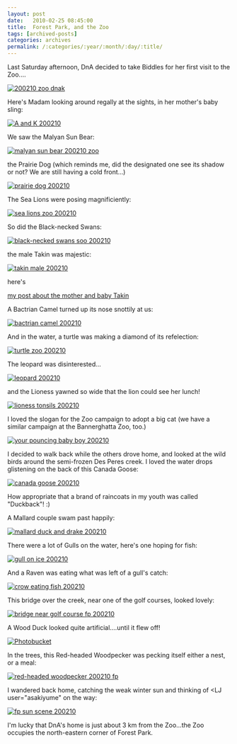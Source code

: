 ```yaml
---
layout: post
date:	2010-02-25 08:45:00
title:  Forest Park, and the Zoo
tags: [archived-posts]
categories: archives
permalink: /:categories/:year/:month/:day/:title/
---
```

Last Saturday afternoon, DnA decided to take Biddles for her first visit to the Zoo....

<a href="http://s967.photobucket.com/albums/ae160/pedoral/?action=view&current=IMG_2088.jpg" target="_blank"><img src="http://i967.photobucket.com/albums/ae160/pedoral/IMG_2088.jpg" border="0" alt="200210 zoo dnak"></a>

<lj-cut text="I'm going to the Zoo,zoo,zoo
...how about you, you, you?">

Here's Madam looking around regally at the sights, in her mother's baby sling:

<a href="http://s967.photobucket.com/albums/ae160/pedoral/?action=view&current=IMG_2124.jpg" target="_blank"><img src="http://i967.photobucket.com/albums/ae160/pedoral/IMG_2124.jpg" border="0" alt="A and K 200210"></a>



We saw the Malyan Sun Bear:


<a href="http://s967.photobucket.com/albums/ae160/pedoral/?action=view&current=IMG_2087.jpg" target="_blank"><img src="http://i967.photobucket.com/albums/ae160/pedoral/IMG_2087.jpg" border="0" alt="malyan sun bear 200210 zoo"></a>

the Prairie Dog (which reminds me, did the designated one see its shadow or not? We are still having a cold front...)

<a href="http://s967.photobucket.com/albums/ae160/pedoral/?action=view&current=IMG_2092.jpg" target="_blank"><img src="http://i967.photobucket.com/albums/ae160/pedoral/IMG_2092.jpg" border="0" alt="prairie dog 200210"></a>

The Sea Lions were posing magnificiently:

<a href="http://s967.photobucket.com/albums/ae160/pedoral/?action=view&current=IMG_2093.jpg" target="_blank"><img src="http://i967.photobucket.com/albums/ae160/pedoral/IMG_2093.jpg" border="0" alt="sea lions zoo 200210"></a>

So did the Black-necked Swans:

<a href="http://s967.photobucket.com/albums/ae160/pedoral/?action=view&current=IMG_2096.jpg" target="_blank"><img src="http://i967.photobucket.com/albums/ae160/pedoral/IMG_2096.jpg" border="0" alt="black-necked swans soo 200210"></a>

the male Takin was majestic:

<a href="http://s967.photobucket.com/albums/ae160/pedoral/?action=view&current=IMG_2117.jpg" target="_blank"><img src="http://i967.photobucket.com/albums/ae160/pedoral/IMG_2117.jpg" border="0" alt="takin male 200210"></a>

here's

<a href="http://deponti.livejournal.com/635729.html"> my post about the mother and baby Takin </a>


A Bactrian Camel turned up its nose snottily at us:


<a href="http://s967.photobucket.com/albums/ae160/pedoral/?action=view&current=IMG_2109.jpg" target="_blank"><img src="http://i967.photobucket.com/albums/ae160/pedoral/IMG_2109.jpg" border="0" alt="bactrian camel 200210"></a>

And in the water, a turtle was making a diamond of its refelection:

<a href="http://s967.photobucket.com/albums/ae160/pedoral/?action=view&current=IMG_2095.jpg" target="_blank"><img src="http://i967.photobucket.com/albums/ae160/pedoral/IMG_2095.jpg" border="0" alt="turtle zoo 200210"></a>

The leopard was disinterested...

<a href="http://s967.photobucket.com/albums/ae160/pedoral/?action=view&current=IMG_2107.jpg" target="_blank"><img src="http://i967.photobucket.com/albums/ae160/pedoral/IMG_2107.jpg" border="0" alt="leopard 200210"></a>

and the Lioness yawned so wide that the lion could see her lunch!


<a href="http://s967.photobucket.com/albums/ae160/pedoral/?action=view&current=IMG_2105.jpg" target="_blank"><img src="http://i967.photobucket.com/albums/ae160/pedoral/IMG_2105.jpg" border="0" alt="lioness tonsils 200210"></a>

I loved the slogan for the Zoo campaign to adopt a big cat (we have a similar campaign at the Bannerghatta Zoo, too.)

<a href="http://s967.photobucket.com/albums/ae160/pedoral/?action=view&current=IMG_2099.jpg" target="_blank"><img src="http://i967.photobucket.com/albums/ae160/pedoral/IMG_2099.jpg" border="0" alt="your pouncing baby boy 200210"></a>

I decided to walk back while the others drove home, and looked at the wild birds around the semi-frozen Des Peres creek. I loved the water drops glistening on the back of this Canada Goose:

<a href="http://s967.photobucket.com/albums/ae160/pedoral/?action=view&current=IMG_2129.jpg" target="_blank"><img src="http://i967.photobucket.com/albums/ae160/pedoral/IMG_2129.jpg" border="0" alt="canada goose 200210"></a>

How appropriate that a brand of raincoats in my youth was called "Duckback"! :)


A Mallard couple swam past happily:

<a href="http://s967.photobucket.com/albums/ae160/pedoral/?action=view&current=IMG_2128.jpg" target="_blank"><img src="http://i967.photobucket.com/albums/ae160/pedoral/IMG_2128.jpg" border="0" alt="mallard duck and drake 200210"></a>

There were a lot of Gulls on the water, here's one hoping for fish:


<a href="http://s967.photobucket.com/albums/ae160/pedoral/?action=view&current=IMG_2137.jpg" target="_blank"><img src="http://i967.photobucket.com/albums/ae160/pedoral/IMG_2137.jpg" border="0" alt="gull on ice 200210"></a>

And a Raven was eating what was left of a gull's catch:


<a href="http://s967.photobucket.com/albums/ae160/pedoral/?action=view&current=IMG_2138.jpg" target="_blank"><img src="http://i967.photobucket.com/albums/ae160/pedoral/IMG_2138.jpg" border="0" alt="crow eating fish 200210"></a>


This bridge over the creek, near one of the golf courses, looked lovely:

<a href="http://s967.photobucket.com/albums/ae160/pedoral/?action=view&current=IMG_2134.jpg" target="_blank"><img src="http://i967.photobucket.com/albums/ae160/pedoral/IMG_2134.jpg" border="0" alt="bridge near golf course fp 200210"></a>

A Wood Duck looked quite artificial....until it flew off!

<a href="http://s967.photobucket.com/albums/ae160/pedoral/?action=view&current=IMG_2098.jpg" target="_blank"><img src="http://i967.photobucket.com/albums/ae160/pedoral/IMG_2098.jpg" border="0" alt="Photobucket"></a>

In the trees, this Red-headed Woodpecker was pecking itself either a nest, or a meal:

<a href="http://s967.photobucket.com/albums/ae160/pedoral/?action=view&current=IMG_2145.jpg" target="_blank"><img src="http://i967.photobucket.com/albums/ae160/pedoral/IMG_2145.jpg" border="0" alt="red-headed woodpecker 200210 fp"></a>

</lj-cut>

I wandered back home, catching the weak winter sun and thinking of <LJ user="asakiyume" on the way:

<a href="http://s967.photobucket.com/albums/ae160/pedoral/?action=view&current=IMG_2149.jpg" target="_blank"><img src="http://i967.photobucket.com/albums/ae160/pedoral/IMG_2149.jpg" border="0" alt="fp sun scene 200210"></a>

I'm lucky that DnA's home is just about 3 km from the Zoo...the Zoo occupies the north-eastern corner of Forest Park.
